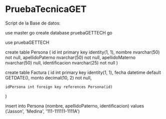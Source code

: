 # PruebaTecnicaGET

Script de la Base de datos:

use master
go
create database pruebaGETTECH
go

use pruebaGETTECH

create table Persona (
	id int primary key identity(1, 1),
	nombre nvarchar(50) not null,
	apellidoPaterno nvarchar(50) not null,
	apellidoMaterno nvarchar(50) null,
	identificacion nvarchar(25) not null
)

create table Factura (
	id int primary key identity(1, 1),
	fecha datetime default GETDATE(),
	monto decimal(10, 2) not null,

	idPersona int foreign key references Persona(id) 
)

insert into Persona (nombre, apellidoPaterno, identificacion) values ('Jasson', 'Medina', '111-111111-1111A')
